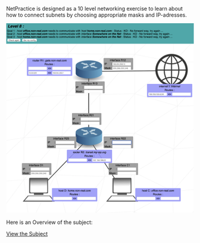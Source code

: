 NetPractice is designed as a 10 level networking exercise to learn about how to connect subnets by choosing appropriate masks and IP-adresses.

![Example](lvl8.png)

Here is an Overview of the subject:

[View the Subject](./en.subject.pdf)
